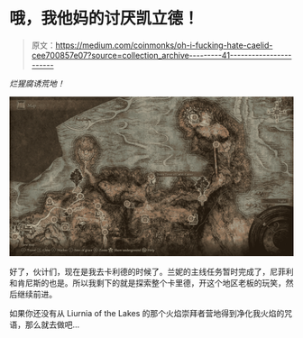 # 哦，我他妈的讨厌凯立德！

> 原文：<https://medium.com/coinmonks/oh-i-fucking-hate-caelid-cee700857e07?source=collection_archive---------41----------------------->

*烂猩腐诱荒地！*

![](img/3d44b87b84876eb81a110161bfeb95a1.png)

好了，伙计们，现在是我去卡利德的时候了。兰妮的主线任务暂时完成了，尼菲利和肯尼斯的也是。所以我剩下的就是探索整个卡里德，开这个地区老板的玩笑，然后继续前进。

如果你还没有从 Liurnia of the Lakes 的那个火焰崇拜者营地得到净化我火焰的咒语，那么就去做吧…